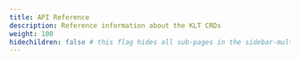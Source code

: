 ```yaml
---
title: API Reference
description: Reference information about the KLT CRDs
weight: 100
hidechildren: false # this flag hides all sub-pages in the sidebar-multicard.html
---
```

